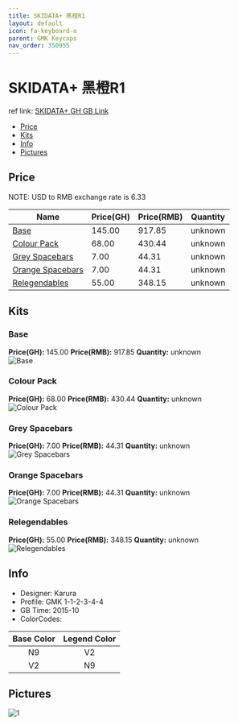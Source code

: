 ```yaml
---
title: SKIDATA+ 黑橙R1
layout: default
icon: fa-keyboard-o
parent: GMK Keycaps
nav_order: 350955
---
```


# SKIDATA+ 黑橙R1

ref link: [SKIDATA+ GH GB Link](https://geekhack.org/index.php?topic=76521.msg1913011#msg1913011)

* [Price](#price)
* [Kits](#kits)
* [Info](#info)
* [Pictures](#pictures)


## Price  
NOTE: USD to RMB exchange rate is 6.33

| Name          | Price(GH)    |  Price(RMB) | Quantity |
| ------------- | ------------ |  ---------- | -------- |
|[Base](#base)|145.00|917.85|unknown|
|[Colour Pack](#colour-pack)|68.00|430.44|unknown|
|[Grey Spacebars](#grey-spacebars)|7.00|44.31|unknown|
|[Orange Spacebars](#orange-spacebars)|7.00|44.31|unknown|
|[Relegendables](#relegendables)|55.00|348.15|unknown|


## Kits
### Base
**Price(GH):** 145.00    **Price(RMB):** 917.85    **Quantity:** unknown  
<img src="{{ 'assets/images/gmk-keycaps/skidata+/kits_pics/base.png' | relative_url }}" alt="Base" class="image featured">

### Colour Pack
**Price(GH):** 68.00    **Price(RMB):** 430.44    **Quantity:** unknown  
<img src="{{ 'assets/images/gmk-keycaps/skidata+/kits_pics/colour-pack.png' | relative_url }}" alt="Colour Pack" class="image featured">

### Grey Spacebars
**Price(GH):** 7.00    **Price(RMB):** 44.31    **Quantity:** unknown  
<img src="{{ 'assets/images/gmk-keycaps/skidata+/kits_pics/grey-spacebars.png' | relative_url }}" alt="Grey Spacebars" class="image featured">

### Orange Spacebars
**Price(GH):** 7.00    **Price(RMB):** 44.31    **Quantity:** unknown  
<img src="{{ 'assets/images/gmk-keycaps/skidata+/kits_pics/orange-spacebars.png' | relative_url }}" alt="Orange Spacebars" class="image featured">

### Relegendables
**Price(GH):** 55.00    **Price(RMB):** 348.15    **Quantity:** unknown  
<img src="{{ 'assets/images/gmk-keycaps/skidata+/kits_pics/relegendables.jpg' | relative_url }}" alt="Relegendables" class="image featured">


## Info
* Designer: Karura
* Profile: GMK 1-1-2-3-4-4
* GB Time: 2015-10
* ColorCodes: 

Base Color      | Legend Color
:-------------: | :------------:
N9|V2
V2|N9


## Pictures
<img src="{{ 'assets/images/gmk-keycaps/skidata+/rendering_pics/1.jpg' | relative_url }}" alt="1" class="image featured">
